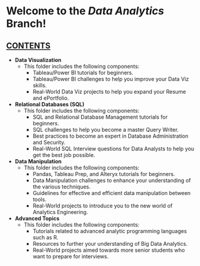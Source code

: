 # Welcome to the _Data Analytics_ Branch!
## <ins>CONTENTS</ins>
* **Data Visualization**
   - This folder includes the following components:
      - Tableau/Power BI tutorials for beginners.
      - Tableau/Power BI challenges to help you improve your Data Viz skills.
      - Real-World Data Viz projects to help you expand your Resume and ePortfolio.
* **Relational Databases (SQL)**
   - This folder includes the following components:
      - SQL and Relational Database Management tutorials for beginners.
      - SQL challenges to help you become a master Query Writer.
      - Best practices to become an expert in Database Administration and Security.
      - Real-World SQL Interview questions for Data Analysts to help you get the best job possible.
* **Data Manipulation**
  - This folder includes the following components:
      - Pandas, Tableau Prep, and Alteryx tutorials for beginners.
      - Data Manipulation challenges to enhance your understanding of the various techniques.
      - Guidelines for effective and efficient data manipulation between tools.
      - Real-World projects to introduce you to the new world of Analytics Engineering.
* **Advanced Topics**
  - This folder includes the following components:
      - Tutorials related to advanced analytic programming languages such as R.
      - Resources to further your understanding of Big Data Analytics.
      - Real-World projects aimed towards more senior students who want to prepare for interviews.
